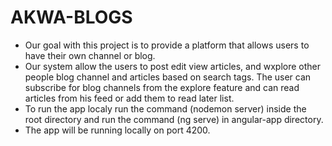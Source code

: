 # AKWA-BLOGS

- Our goal with this project is to provide a platform that allows users to have their own channel or blog.
- Our system allow the users to post edit view articles, and wxplore other people blog channel and articles based on search tags. The user can subscribe for blog channels from the explore feature and can read articles from his feed or add them to read later list.
- To run the app localy run the command (nodemon server) inside the root directory and run the command (ng serve) in angular-app directory.
- The app will be running locally on port 4200.

